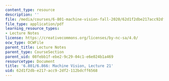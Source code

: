 ```yaml
---
content_type: resource
description: ''
file: /media/courses/6-801-machine-vision-fall-2020/62d1f2dbe217acc92df2112bdcff6568_MIT6_801F20_lec21.pdf
file_type: application/pdf
learning_resource_types:
- Lecture Notes
license: https://creativecommons.org/licenses/by-nc-sa/4.0/
ocw_type: OCWFile
parent_title: Lecture Notes
parent_type: CourseSection
parent_uid: 08febb1f-ebe2-9c29-04c1-e6e024b1a469
resourcetype: Document
title: '6.801/6.866: Machine Vision, Lecture 21'
uid: 62d1f2db-e217-acc9-2df2-112bdcff6568
---
```

